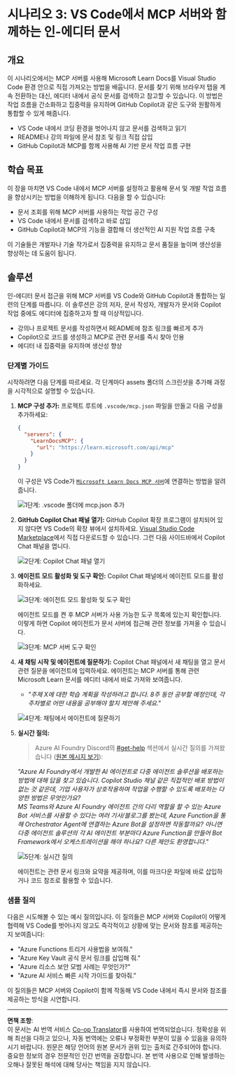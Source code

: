 <!--
CO_OP_TRANSLATOR_METADATA:
{
  "original_hash": "db532b1ec386c9ce38c791653dc3c881",
  "translation_date": "2025-07-14T06:48:40+00:00",
  "source_file": "09-CaseStudy/docs-mcp/solution/scenario3/README.md",
  "language_code": "ko"
}
-->
# 시나리오 3: VS Code에서 MCP 서버와 함께하는 인-에디터 문서

## 개요

이 시나리오에서는 MCP 서버를 사용해 Microsoft Learn Docs를 Visual Studio Code 환경 안으로 직접 가져오는 방법을 배웁니다. 문서를 찾기 위해 브라우저 탭을 계속 전환하는 대신, 에디터 내에서 공식 문서를 검색하고 참고할 수 있습니다. 이 방법은 작업 흐름을 간소화하고 집중력을 유지하며 GitHub Copilot과 같은 도구와 원활하게 통합할 수 있게 해줍니다.

- VS Code 내에서 코딩 환경을 벗어나지 않고 문서를 검색하고 읽기
- README나 강의 파일에 문서 참조 및 링크 직접 삽입
- GitHub Copilot과 MCP를 함께 사용해 AI 기반 문서 작업 흐름 구현

## 학습 목표

이 장을 마치면 VS Code 내에서 MCP 서버를 설정하고 활용해 문서 및 개발 작업 흐름을 향상시키는 방법을 이해하게 됩니다. 다음을 할 수 있습니다:

- 문서 조회를 위해 MCP 서버를 사용하는 작업 공간 구성
- VS Code 내에서 문서를 검색하고 바로 삽입
- GitHub Copilot과 MCP의 기능을 결합해 더 생산적인 AI 지원 작업 흐름 구축

이 기술들은 개발자나 기술 작가로서 집중력을 유지하고 문서 품질을 높이며 생산성을 향상하는 데 도움이 됩니다.

## 솔루션

인-에디터 문서 접근을 위해 MCP 서버를 VS Code와 GitHub Copilot과 통합하는 일련의 단계를 따릅니다. 이 솔루션은 강의 저자, 문서 작성자, 개발자가 문서와 Copilot 작업 중에도 에디터에 집중하고자 할 때 이상적입니다.

- 강의나 프로젝트 문서를 작성하면서 README에 참조 링크를 빠르게 추가
- Copilot으로 코드를 생성하고 MCP로 관련 문서를 즉시 찾아 인용
- 에디터 내 집중력을 유지하며 생산성 향상

### 단계별 가이드

시작하려면 다음 단계를 따르세요. 각 단계마다 assets 폴더의 스크린샷을 추가해 과정을 시각적으로 설명할 수 있습니다.

1. **MCP 구성 추가:**
   프로젝트 루트에 `.vscode/mcp.json` 파일을 만들고 다음 구성을 추가하세요:
   ```json
   {
     "servers": {
       "LearnDocsMCP": {
         "url": "https://learn.microsoft.com/api/mcp"
       }
     }
   }
   ```  
   이 구성은 VS Code가 [`Microsoft Learn Docs MCP 서버`](https://github.com/MicrosoftDocs/mcp)에 연결하는 방법을 알려줍니다.
   
   ![1단계: .vscode 폴더에 mcp.json 추가](../../../../../../translated_images/step1-mcp-json.c06a007fccc3edfaf0598a31903c9ec71476d9fd3ae6c1b2b4321fd38688ca4b.ko.png)
    
2. **GitHub Copilot Chat 패널 열기:**
   GitHub Copilot 확장 프로그램이 설치되어 있지 않다면 VS Code의 확장 뷰에서 설치하세요. [Visual Studio Code Marketplace](https://marketplace.visualstudio.com/items?itemName=GitHub.copilot-chat)에서 직접 다운로드할 수 있습니다. 그런 다음 사이드바에서 Copilot Chat 패널을 엽니다.

   ![2단계: Copilot Chat 패널 열기](../../../../../../translated_images/step2-copilot-panel.f1cc86e9b9b8cd1a85e4df4923de8bafee4830541ab255e3c90c09777fed97db.ko.png)

3. **에이전트 모드 활성화 및 도구 확인:**
   Copilot Chat 패널에서 에이전트 모드를 활성화하세요.

   ![3단계: 에이전트 모드 활성화 및 도구 확인](../../../../../../translated_images/step3-agent-mode.cdc32520fd7dd1d149c3f5226763c1d85a06d3c041d4cc983447625bdbeff4d4.ko.png)

   에이전트 모드를 켠 후 MCP 서버가 사용 가능한 도구 목록에 있는지 확인합니다. 이렇게 하면 Copilot 에이전트가 문서 서버에 접근해 관련 정보를 가져올 수 있습니다.
   
   ![3단계: MCP 서버 도구 확인](../../../../../../translated_images/step3-verify-mcp-tool.76096a6329cbfecd42888780f322370a0d8c8fa003ed3eeb7ccd23f0fc50c1ad.ko.png)

4. **새 채팅 시작 및 에이전트에 질문하기:**
   Copilot Chat 패널에서 새 채팅을 열고 문서 관련 질문을 에이전트에 입력하세요. 에이전트는 MCP 서버를 통해 관련 Microsoft Learn 문서를 에디터 내에서 바로 가져와 보여줍니다.

   - *"주제 X에 대한 학습 계획을 작성하려고 합니다. 8주 동안 공부할 예정인데, 각 주차별로 어떤 내용을 공부해야 할지 제안해 주세요."*

   ![4단계: 채팅에서 에이전트에 질문하기](../../../../../../translated_images/step4-prompt-chat.12187bb001605efc5077992b621f0fcd1df12023c5dce0464f8eb8f3d595218f.ko.png)

5. **실시간 질의:**

   > Azure AI Foundry Discord의 [#get-help](https://discord.gg/D6cRhjHWSC) 섹션에서 실시간 질의를 가져왔습니다 ([원본 메시지 보기](https://discord.com/channels/1113626258182504448/1385498306720829572)):
   
   *"Azure AI Foundry에서 개발한 AI 에이전트로 다중 에이전트 솔루션을 배포하는 방법에 대해 답을 찾고 있습니다. Copilot Studio 채널 같은 직접적인 배포 방법이 없는 것 같은데, 기업 사용자가 상호작용하며 작업을 수행할 수 있도록 배포하는 다양한 방법은 무엇인가요?  
   MS Teams와 Azure AI Foundry 에이전트 간의 다리 역할을 할 수 있는 Azure Bot 서비스를 사용할 수 있다는 여러 기사/블로그를 봤는데, Azure Function을 통해 Orchestrator Agent에 연결하는 Azure Bot을 설정하면 작동할까요? 아니면 다중 에이전트 솔루션의 각 AI 에이전트 부분마다 Azure Function을 만들어 Bot Framework에서 오케스트레이션을 해야 하나요? 다른 제안도 환영합니다."*

   ![5단계: 실시간 질의](../../../../../../translated_images/step5-live-queries.49db3e4a50bea27327e3cb18c24d263b7d134930d78e7392f9515a1c00264a7f.ko.png)

   에이전트는 관련 문서 링크와 요약을 제공하며, 이를 마크다운 파일에 바로 삽입하거나 코드 참조로 활용할 수 있습니다.
   
### 샘플 질의

다음은 시도해볼 수 있는 예시 질의입니다. 이 질의들은 MCP 서버와 Copilot이 어떻게 협력해 VS Code를 벗어나지 않고도 즉각적이고 상황에 맞는 문서와 참조를 제공하는지 보여줍니다:

- "Azure Functions 트리거 사용법을 보여줘."
- "Azure Key Vault 공식 문서 링크를 삽입해 줘."
- "Azure 리소스 보안 모범 사례는 무엇인가?"
- "Azure AI 서비스 빠른 시작 가이드를 찾아줘."

이 질의들은 MCP 서버와 Copilot이 함께 작동해 VS Code 내에서 즉시 문서와 참조를 제공하는 방식을 시연합니다.

---

**면책 조항**:  
이 문서는 AI 번역 서비스 [Co-op Translator](https://github.com/Azure/co-op-translator)를 사용하여 번역되었습니다. 정확성을 위해 최선을 다하고 있으나, 자동 번역에는 오류나 부정확한 부분이 있을 수 있음을 유의하시기 바랍니다. 원문은 해당 언어의 원본 문서가 권위 있는 출처로 간주되어야 합니다. 중요한 정보의 경우 전문적인 인간 번역을 권장합니다. 본 번역 사용으로 인해 발생하는 오해나 잘못된 해석에 대해 당사는 책임을 지지 않습니다.